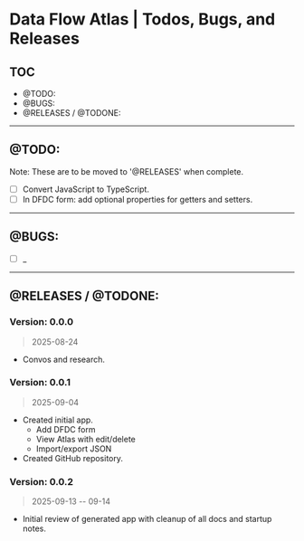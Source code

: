 # Data Flow Atlas | Todos, Bugs, and Releases

## TOC

- @TODO:
- @BUGS:
- @RELEASES / @TODONE:

***

## @TODO:

Note: These are to be moved to '@RELEASES' when complete.

- [ ] Convert JavaScript to TypeScript.
- [ ] In DFDC form: add optional properties for getters and setters.

***

## @BUGS:

- [ ] _

***

## @RELEASES / @TODONE:

### Version: 0.0.0

> 2025-08-24

- Convos and research.

### Version: 0.0.1

> 2025-09-04

- Created initial app.
  - Add DFDC form
  - View Atlas with edit/delete
  - Import/export JSON
- Created GitHub repository.

### Version: 0.0.2

> 2025-09-13 -- 09-14

- Initial review of generated app with cleanup of all docs and startup notes.
